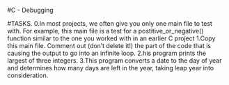 #C - Debugging

#TASKS.
0.In most projects, we often give you only one main file to test with. For example, this main file is a test for a postitive_or_negative() function similar to the one you worked with in an earlier C project
1.Copy this main file. Comment out (don’t delete it!) the part of the code that is causing the output to go into an infinite loop.
2.his program prints the largest of three integers.
3.This program converts a date to the day of year and determines how many days are left in the year, taking leap year into consideration.

